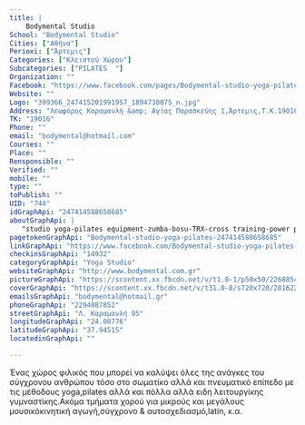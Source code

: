 ```yaml
---
title: |
    Bodymental Studio
School: "Bodymental Studio"
Cities: ["Αθήνα"]
Perioxi: ["Άρτεμις"]
Categories: ["Κλειστού Χώρου"]
Subcategories: ["PILATES  "]
Organization: ""
Facebook: "https://www.facebook.com/pages/Bodymental-studio-yoga-pilates/247414588658685?sk=timeline"
Website: ""
Logo: "399366_247415201991957_1894738075_n.jpg"
Address: "Λεωφόρος Καραμανλή &amp; Αγίας Παρασκεύης 1,Άρτεμις,Τ.Κ.19016"
TK: "19016"
Phone: ""
email: "bodymental@hotmail.com"
Courses: ""
Place: ""
Rensponsible: ""
Verified: ""
mobile: ""
type: ""
toPublish: ""
UID: "744"
idGraphApi: "247414588658685"
aboutGraphApi: | 
   "studio yoga-pilates equipment-zumba-bosu-TRX-cross training-power pump-medicine-aerial yoga! δυνατότητα personal training."
pagetokenGraphApi: "Bodymental-studio-yoga-pilates-247414588658685"
linkGraphApi: "https://www.facebook.com/Bodymental-studio-yoga-pilates-247414588658685/"
checkinsGraphApi: "14932"
categoryGraphApi: "Yoga Studio"
websiteGraphApi: "http://www.bodymental.com.gr"
pictureGraphApi: "https://scontent.xx.fbcdn.net/v/t1.0-1/p50x50/22688543_1589171857816278_6770282074814135497_n.jpg?oh=337029db606cbfaddfb36b7e17ead49e&amp;oe=5B3EA67D"
coverGraphApi: "https://scontent.xx.fbcdn.net/v/t31.0-8/s720x720/28162215_1711609448905851_4524521171632232532_o.jpg?oh=05f33a0c8aee049a7321b06bb900a4de&amp;oe=5B35334B"
emailsGraphApi: "bodymental@hotmail.gr"
phoneGraphApi: "2294087852"
streetGraphApi: "Λ. Καραμανλή 95"
longitudeGraphApi: "24.00776"
latitudeGraphApi: "37.94515"
locatedinGraphApi: ""

---
```


Ένας χώρος φιλικός που μπορεί να καλύψει όλες της ανάγκες του σύγχρονου ανθρώπου τόσο στο σωματίκο αλλά και πνευματικό επίπεδο με τις μέθοδους yoga,pilates αλλά και πόλλα αλλά ειδη λειτουργίκης γυμναστίκης.Ακόμα τμήματα χορού για μικρούς και μεγάλους μουσικόκινητική αγωγή,σύγχρονο &amp; αυτοσχεδιασμό,latin, κ.α.

